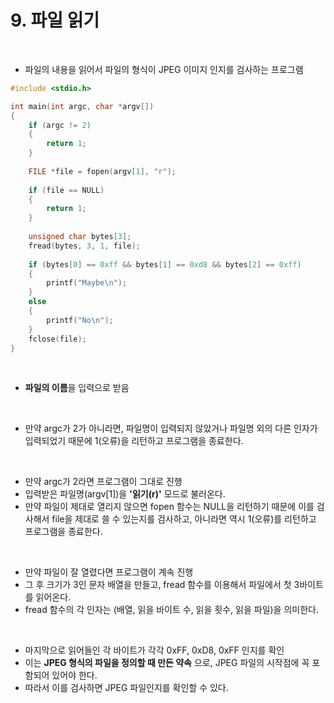 # 9. 파일 읽기

<br/>

- 파일의 내용을 읽어서 파일의 형식이 JPEG 이미지 인지를 검사하는 프로그램

```c
#include <stdio.h>

int main(int argc, char *argv[])
{
    if (argc != 2)
    {
        return 1;
    }
    
    FILE *file = fopen(argv[1], "r");
    
    if (file == NULL)
    {
        return 1;
    }
    
    unsigned char bytes[3];
    fread(bytes, 3, 1, file);
    
    if (bytes[0] == 0xff && bytes[1] == 0xd8 && bytes[2] == 0xff)
    {
        printf("Maybe\n");
    }
    else
    {
        printf("No\n");
    }
    fclose(file);
}
```



<br/>

- **파일의 이름**을 입력으로 받음



<br/>

- 만약 argc가 2가 아니라면, 파일명이 입력되지 않았거나 파일명 외의 다른 인자가 입력되었기 때문에 1(오류)을 리턴하고 프로그램을 종료한다.



<br/>

- 만약 argc가 2라면 프로그램이 그대로 진행
- 입력받은 파일명(argv[1])을 **'읽기(r)'** 모드로 불러온다.
- 만약 파일이 제대로 열리지 않으면 fopen 함수는 NULL을 리턴하기 때문에 이를 검사해서 file을 제대로 쓸 수 있는지를 검사하고, 아니라면 역시 1(오류)를 리턴하고 프로그램을 종료한다.



<br/>

- 만약 파일이 잘 열렸다면 프로그램이 계속 진행
- 그 후 크기가 3인 문자 배열을 만들고, fread 함수를 이용해서 파일에서 첫 3바이트를 읽어온다.
- fread 함수의 각 인자는 (배열, 읽을 바이트 수, 읽을 횟수, 읽을 파일)을 의미한다.



<br/>

- 마지막으로 읽어들인 각 바이트가 각각 0xFF, 0xD8, 0xFF 인지를 확인
- 이는 **JPEG 형식의 파일을 정의할 때 만든 약속** 으로, JPEG 파일의 시작점에 꼭 포함되어 있어야 한다.
- 따라서 이를 검사하면 JPEG 파일인지를 확인할 수 있다.



<br/><br/>